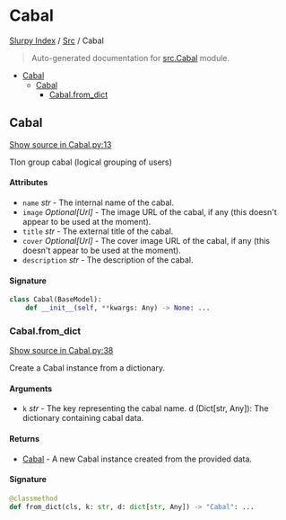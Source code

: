 # Cabal

[Slurpy Index](../README.md#slurpy-index) / [Src](./index.md#src) / Cabal

> Auto-generated documentation for [src.Cabal](https://github.com/litmus-ritten/slurpy/blob/main/src/Cabal.py) module.

- [Cabal](#cabal)
  - [Cabal](#cabal-1)
    - [Cabal.from_dict](#cabalfrom_dict)

## Cabal

[Show source in Cabal.py:13](https://github.com/litmus-ritten/slurpy/blob/main/src/Cabal.py#L13)

Tlon group cabal (logical grouping of users)

#### Attributes

- `name` *str* - The internal name of the cabal.
- `image` *Optional[Url]* - The image URL of the cabal, if any (this doesn't appear to be used at the moment).
- `title` *str* - The external title of the cabal.
- `cover` *Optional[Url]* - The cover image URL of the cabal, if any (this doesn't appear to be used at the moment).
- `description` *str* - The description of the cabal.

#### Signature

```python
class Cabal(BaseModel):
    def __init__(self, **kwargs: Any) -> None: ...
```

### Cabal.from_dict

[Show source in Cabal.py:38](https://github.com/litmus-ritten/slurpy/blob/main/src/Cabal.py#L38)

Create a Cabal instance from a dictionary.

#### Arguments

- `k` *str* - The key representing the cabal name.
d (Dict[str, Any]): The dictionary containing cabal data.

#### Returns

- [Cabal](#cabal) - A new Cabal instance created from the provided data.

#### Signature

```python
@classmethod
def from_dict(cls, k: str, d: dict[str, Any]) -> "Cabal": ...
```
